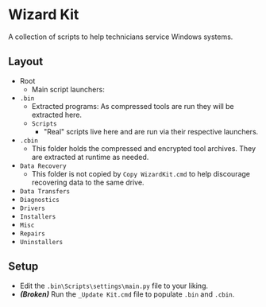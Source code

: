 # Wizard Kit #

A collection of scripts to help technicians service Windows systems.

## Layout ##

* Root
  * Main script launchers:
* `.bin`
  * Extracted programs: As compressed tools are run they will be extracted here.
  * `Scripts`
    * "Real" scripts live here and are run via their respective launchers.
* `.cbin`
  * This folder holds the compressed and encrypted tool archives. They are extracted at runtime as needed.
* `Data Recovery`
  * This folder is not copied by `Copy WizardKit.cmd` to help discourage recovering data to the same drive.
* `Data Transfers`
* `Diagnostics`
* `Drivers`
* `Installers`
* `Misc`
* `Repairs`
* `Uninstallers`

## Setup ##

* Edit the `.bin\Scripts\settings\main.py` file to your liking.
* _**(Broken)**_ Run the `_Update Kit.cmd` file to populate `.bin` and `.cbin`.